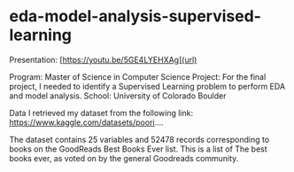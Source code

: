# eda-model-analysis-supervised-learning

Presentation: [https://youtu.be/5GE4LYEHXAg](url)

Program: Master of Science in Computer Science
Project: For the final project, I needed to identify a Supervised Learning problem to perform EDA and model analysis.
School: University of Colorado Boulder

Data
I retrieved my dataset from the following link: https://www.kaggle.com/datasets/poori.... 

The dataset contains 25 variables and 52478 records corresponding to books on the GoodReads Best Books Ever list. This is a list of The best books ever, as voted on by the general Goodreads community.
